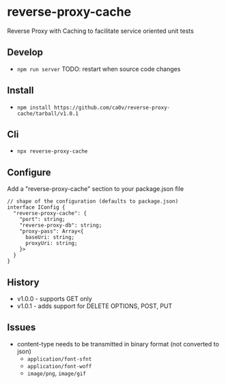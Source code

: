 # reverse-proxy-cache

Reverse Proxy with Caching to facilitate service oriented unit tests

## Develop

-   `npm run server` TODO: restart when source code changes

## Install

-   `npm install https://github.com/ca0v/reverse-proxy-cache/tarball/v1.0.1`

## Cli

-   `npx reverse-proxy-cache`

## Configure

Add a "reverse-proxy-cache" section to your package.json file

```
// shape of the configuration (defaults to package.json)
interface IConfig {
  "reverse-proxy-cache": {
    "port": string;
    "reverse-proxy-db": string;
    "proxy-pass": Array<{
      baseUri: string;
      proxyUri: string;
    }>
  }
}
```

## History

-   v1.0.0 - supports GET only
-   v1.0.1 - adds support for DELETE OPTIONS, POST, PUT

## Issues

-   content-type needs to be transmitted in binary format (not converted to json)
    -   `application/font-sfnt`
    -   `application/font-woff`
    -   `image/png`, `image/gif`
